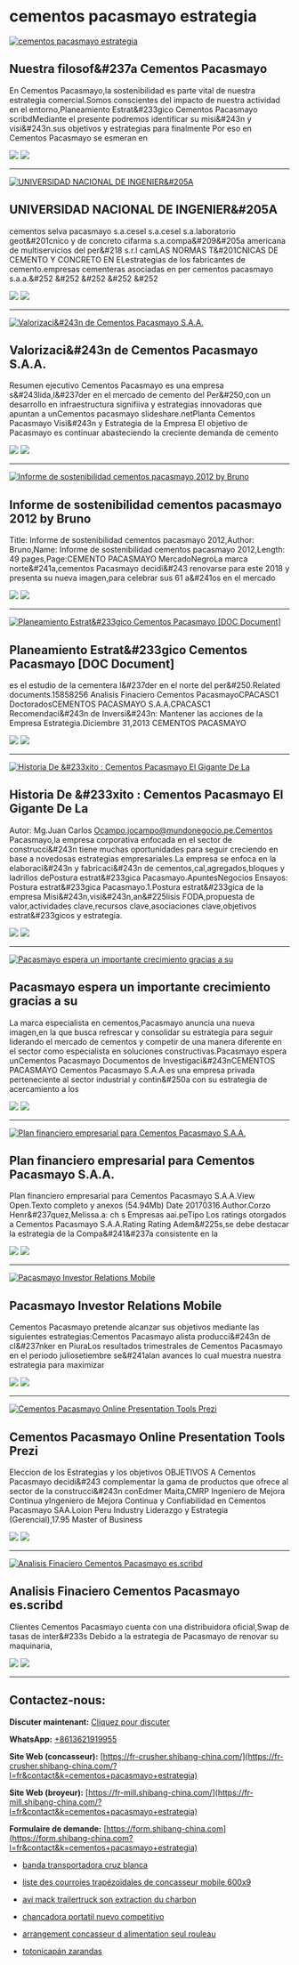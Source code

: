 # cementos pacasmayo estrategia

<a href="https://swt.shibang-china.com/?l=fr&img&k=cementos+pacasmayo+estrategia" target="_blank">![cementos pacasmayo estrategia](http://static.shibang-china.com/all-800x300/564.jpg)</a>

## Nuestra filosof&#237a Cementos Pacasmayo
En Cementos Pacasmayo,la sostenibilidad es parte vital de nuestra estrategia comercial.Somos conscientes del impacto de nuestra actividad en el entorno,Planeamiento Estrat&#233gico Cementos Pacasmayo scribdMediante el presente podremos identificar su misi&#243n y visi&#243n.sus objetivos y estrategias para finalmente Por eso en Cementos Pacasmayo se esmeran en


<a href="https://whatsapp.shibangsoft.com/WhatsApp.php" target="_blank" title="WhatsApp">![](http://static.shibang-china.com/icon/whatsapp.png)</a> <a href="https://swt.shibang-china.com/?l=fr&icon&k=cementos+pacasmayo+estrategia" target="_blank">![](http://static.shibang-china.com/icon/chat-fr.png)</a>

---

<a href="https://swt.shibang-china.com/?l=fr&img&k=cementos+pacasmayo+estrategia" target="_blank">![UNIVERSIDAD NACIONAL DE INGENIER&#205A](http://static.shibang-china.com/all-800x300/248.jpg)</a>

## UNIVERSIDAD NACIONAL DE INGENIER&#205A
cementos selva pacasmayo s.a.cesel s.a.cesel s.a.laboratorio geot&#201cnico y de concreto cifarma s.a.compa&#209&#205a americana de multiservicios del per&#218 s.r.l camLAS NORMAS T&#201CNICAS DE CEMENTO Y CONCRETO EN ELestrategias de los fabricantes de cemento.empresas cementeras asociadas en per cementos pacasmayo s.a.a.&#252 &#252 &#252 &#252 &#252


<a href="https://whatsapp.shibangsoft.com/WhatsApp.php" target="_blank" title="WhatsApp">![](http://static.shibang-china.com/icon/whatsapp.png)</a> <a href="https://swt.shibang-china.com/?l=fr&icon&k=cementos+pacasmayo+estrategia" target="_blank">![](http://static.shibang-china.com/icon/chat-fr.png)</a>

---

<a href="https://swt.shibang-china.com/?l=fr&img&k=cementos+pacasmayo+estrategia" target="_blank">![Valorizaci&#243n de Cementos Pacasmayo S.A.A.](http://static.shibang-china.com/all-800x300/952.jpg)</a>

## Valorizaci&#243n de Cementos Pacasmayo S.A.A.
Resumen ejecutivo Cementos Pacasmayo es una empresa s&#243lida,l&#237der en el mercado de cemento del Per&#250,con un desarrollo en infraestructura signifiiva y estrategias innovadoras que apuntan a unCementos pacasmayo slideshare.netPlanta Cementos Pacasmayo Visi&#243n y Estrategia de la Empresa El objetivo de Pacasmayo es continuar abasteciendo la creciente demanda de cemento


<a href="https://whatsapp.shibangsoft.com/WhatsApp.php" target="_blank" title="WhatsApp">![](http://static.shibang-china.com/icon/whatsapp.png)</a> <a href="https://swt.shibang-china.com/?l=fr&icon&k=cementos+pacasmayo+estrategia" target="_blank">![](http://static.shibang-china.com/icon/chat-fr.png)</a>

---

<a href="https://swt.shibang-china.com/?l=fr&img&k=cementos+pacasmayo+estrategia" target="_blank">![Informe de sostenibilidad cementos pacasmayo 2012 by Bruno](http://static.shibang-china.com/all-800x300/801.jpg)</a>

## Informe de sostenibilidad cementos pacasmayo 2012 by Bruno
Title: Informe de sostenibilidad cementos pacasmayo 2012,Author: Bruno,Name: Informe de sostenibilidad cementos pacasmayo 2012,Length: 49 pages,Page:CEMENTO PACASMAYO MercadoNegroLa marca norte&#241a,cementos Pacasmayo decidi&#243 renovarse para este 2018 y presenta su nueva imagen,para celebrar sus 61 a&#241os en el mercado


<a href="https://whatsapp.shibangsoft.com/WhatsApp.php" target="_blank" title="WhatsApp">![](http://static.shibang-china.com/icon/whatsapp.png)</a> <a href="https://swt.shibang-china.com/?l=fr&icon&k=cementos+pacasmayo+estrategia" target="_blank">![](http://static.shibang-china.com/icon/chat-fr.png)</a>

---

<a href="https://swt.shibang-china.com/?l=fr&img&k=cementos+pacasmayo+estrategia" target="_blank">![Planeamiento Estrat&#233gico Cementos Pacasmayo [DOC Document]](http://static.shibang-china.com/all-800x300/1109.jpg)</a>

## Planeamiento Estrat&#233gico Cementos Pacasmayo [DOC Document]
es el estudio de la cementera l&#237der en el norte del per&#250.Related documents.15858256 Analisis Finaciero Cementos PacasmayoCPACASC1 DoctoradosCEMENTOS PACASMAYO S.A.A.CPACASC1 Recomendaci&#243n de Inversi&#243n: Mantener las acciones de la Empresa Estrategia.Diciembre 31,2013 CEMENTOS PACASMAYO


<a href="https://whatsapp.shibangsoft.com/WhatsApp.php" target="_blank" title="WhatsApp">![](http://static.shibang-china.com/icon/whatsapp.png)</a> <a href="https://swt.shibang-china.com/?l=fr&icon&k=cementos+pacasmayo+estrategia" target="_blank">![](http://static.shibang-china.com/icon/chat-fr.png)</a>

---

<a href="https://swt.shibang-china.com/?l=fr&img&k=cementos+pacasmayo+estrategia" target="_blank">![Historia De &#233xito : Cementos Pacasmayo El Gigante De La](http://static.shibang-china.com/all-800x300/591.jpg)</a>

## Historia De &#233xito : Cementos Pacasmayo El Gigante De La
Autor: Mg.Juan Carlos Ocampo.jocampo@mundonegocio.pe.Cementos Pacasmayo,la empresa corporativa enfocada en el sector de construcci&#243n tiene muchas oportunidades para seguir creciendo en base a novedosas estrategias empresariales.La empresa se enfoca en la elaboraci&#243n y fabricaci&#243n de cementos,cal,agregados,bloques y ladrillos dePostura estrat&#233gica Pacasmayo.ApuntesNegocios Ensayos: Postura estrat&#233gica Pacasmayo.1.Postura estrat&#233gica de la empresa Misi&#243n,visi&#243n,an&#225lisis FODA,propuesta de valor,actividades clave,recursos clave,asociaciones clave,objetivos estrat&#233gicos y estrategia.


<a href="https://whatsapp.shibangsoft.com/WhatsApp.php" target="_blank" title="WhatsApp">![](http://static.shibang-china.com/icon/whatsapp.png)</a> <a href="https://swt.shibang-china.com/?l=fr&icon&k=cementos+pacasmayo+estrategia" target="_blank">![](http://static.shibang-china.com/icon/chat-fr.png)</a>

---

<a href="https://swt.shibang-china.com/?l=fr&img&k=cementos+pacasmayo+estrategia" target="_blank">![Pacasmayo espera un importante crecimiento gracias a su](http://static.shibang-china.com/all-800x300/174.jpg)</a>

## Pacasmayo espera un importante crecimiento gracias a su
La marca especialista en cementos,Pacasmayo anuncia una nueva imagen,en la que busca refrescar y consolidar su estrategia para seguir liderando el mercado de cementos y competir de una manera diferente en el sector como especialista en soluciones constructivas.Pacasmayo espera unCementos Pacasmayo Documentos de Investigaci&#243nCEMENTOS PACASMAYO Cementos Pacasmayo S.A.A.es una empresa privada perteneciente al sector industrial y contin&#250a con su estrategia de acercamiento a los


<a href="https://whatsapp.shibangsoft.com/WhatsApp.php" target="_blank" title="WhatsApp">![](http://static.shibang-china.com/icon/whatsapp.png)</a> <a href="https://swt.shibang-china.com/?l=fr&icon&k=cementos+pacasmayo+estrategia" target="_blank">![](http://static.shibang-china.com/icon/chat-fr.png)</a>

---

<a href="https://swt.shibang-china.com/?l=fr&img&k=cementos+pacasmayo+estrategia" target="_blank">![Plan financiero empresarial para Cementos Pacasmayo S.A.A.](http://static.shibang-china.com/all-800x300/607.jpg)</a>

## Plan financiero empresarial para Cementos Pacasmayo S.A.A.
Plan financiero empresarial para Cementos Pacasmayo S.A.A.View Open.Texto completo y anexos (54.94Mb) Date 20170316.Author.Corzo Henr&#237quez,Melissa.a: ch s Empresas aai.peTipo Los ratings otorgados a Cementos Pacasmayo S.A.A.Rating Rating Adem&#225s,se debe destacar la estrategia de la Compa&#241&#237a consistente en la


<a href="https://whatsapp.shibangsoft.com/WhatsApp.php" target="_blank" title="WhatsApp">![](http://static.shibang-china.com/icon/whatsapp.png)</a> <a href="https://swt.shibang-china.com/?l=fr&icon&k=cementos+pacasmayo+estrategia" target="_blank">![](http://static.shibang-china.com/icon/chat-fr.png)</a>

---

<a href="https://swt.shibang-china.com/?l=fr&img&k=cementos+pacasmayo+estrategia" target="_blank">![Pacasmayo Investor Relations Mobile](http://static.shibang-china.com/all-800x300/364.jpg)</a>

## Pacasmayo Investor Relations Mobile
Cementos Pacasmayo pretende alcanzar sus objetivos mediante las siguientes estrategias:Cementos Pacasmayo alista producci&#243n de cl&#237nker en PiuraLos resultados trimestrales de Cementos Pacasmayo en el periodo juliosetiembre se&#241alan avances lo cual muestra nuestra estrategia para maximizar


<a href="https://whatsapp.shibangsoft.com/WhatsApp.php" target="_blank" title="WhatsApp">![](http://static.shibang-china.com/icon/whatsapp.png)</a> <a href="https://swt.shibang-china.com/?l=fr&icon&k=cementos+pacasmayo+estrategia" target="_blank">![](http://static.shibang-china.com/icon/chat-fr.png)</a>

---

<a href="https://swt.shibang-china.com/?l=fr&img&k=cementos+pacasmayo+estrategia" target="_blank">![Cementos Pacasmayo Online Presentation Tools Prezi](http://static.shibang-china.com/all-800x300/437.jpg)</a>

## Cementos Pacasmayo Online Presentation Tools Prezi
Eleccion de los Estrategias y los objetivos OBJETIVOS A Cementos Pacasmayo decidi&#243 complementar la gama de productos que ofrece al sector de la construcci&#243n conEdmer Maita,CMRP Ingeniero de Mejora Continua yIngeniero de Mejora Continua y Confiabilidad en Cementos Pacasmayo SAA.Loion Peru Industry Liderazgo y Estrategia (Gerencial),17.95 Master of Business


<a href="https://whatsapp.shibangsoft.com/WhatsApp.php" target="_blank" title="WhatsApp">![](http://static.shibang-china.com/icon/whatsapp.png)</a> <a href="https://swt.shibang-china.com/?l=fr&icon&k=cementos+pacasmayo+estrategia" target="_blank">![](http://static.shibang-china.com/icon/chat-fr.png)</a>

---

<a href="https://swt.shibang-china.com/?l=fr&img&k=cementos+pacasmayo+estrategia" target="_blank">![Analisis Finaciero Cementos Pacasmayo es.scribd](http://static.shibang-china.com/all-800x300/1029.jpg)</a>

## Analisis Finaciero Cementos Pacasmayo es.scribd
Clientes Cementos Pacasmayo cuenta con una distribuidora oficial,Swap de tasas de inter&#233s Debido a la estrategia de Pacasmayo de renovar su maquinaria,

<a href="https://whatsapp.shibangsoft.com/WhatsApp.php" target="_blank" title="WhatsApp">![](http://static.shibang-china.com/icon/whatsapp.png)</a> <a href="https://swt.shibang-china.com/?l=fr&icon&k=cementos+pacasmayo+estrategia" target="_blank">![](http://static.shibang-china.com/icon/chat-fr.png)</a>

---
## Contactez-nous:

**Discuter maintenant:** [Cliquez pour discuter](https://swt.shibang-china.com?l=fr&contact&k=cementos+pacasmayo+estrategia)

**WhatsApp:**  [+8613621919955](https://whatsapp.shibangsoft.com/WhatsApp.php)

**Site Web (concasseur):** [https://fr-crusher.shibang-china.com/](https://fr-crusher.shibang-china.com/?l=fr&contact&k=cementos+pacasmayo+estrategia)

**Site Web (broyeur):** [https://fr-mill.shibang-china.com/](https://fr-mill.shibang-china.com/?l=fr&contact&k=cementos+pacasmayo+estrategia)

**Formulaire de demande:** [https://form.shibang-china.com](https://form.shibang-china.com?l=fr&contact&k=cementos+pacasmayo+estrategia)

* [banda transportadora cruz blanca](../63/banda%20transportadora%20cruz%20blanca.md)

* [liste des courroies trapézoïdales de concasseur mobile 600x9](../65/liste%20des%20courroies%20trap%C3%A9zo%C3%AFdales%20de%20concasseur%20mobile%20600x9.md)

* [avi mack trailertruck son extraction du charbon](../61/avi%20mack%20trailertruck%20son%20extraction%20du%20charbon.md)

* [chancadora portatil nuevo competitivo](../62/chancadora%20portatil%20nuevo%20competitivo.md)

* [arrangement concasseur d alimentation seul rouleau](../65/arrangement%20concasseur%20d%20alimentation%20seul%20rouleau.md)

* [totonicapán zarandas](../64/totonicap%C3%A1n%20zarandas.md)